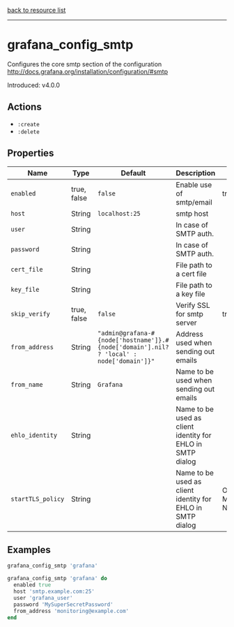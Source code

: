 [back to resource list](https://github.com/sous-chefs/grafana#resources)

---

# grafana_config_smtp

Configures the core smtp section of the configuration <http://docs.grafana.org/installation/configuration/#smtp>

Introduced: v4.0.0

## Actions

- `:create`
- `:delete`

## Properties

| Name              | Type        | Default                                                                                 | Description                                                | Allowed Values                                     |
| ----------------- | ----------- | --------------------------------------------------------------------------------------- | ---------------------------------------------------------- | -------------------------------------------------- |
| `enabled`         | true, false | `false`                                                                                 | Enable use of smtp/email                                   | true, false                                        |
| `host`            | String      | `localhost:25`                                                                          | smtp host                                                  |
| `user`            | String      |                                                                                         | In case of SMTP auth.                                      |
| `password`        | String      |                                                                                         | In case of SMTP auth.                                      |
| `cert_file`       | String      |                                                                                         | File path to a cert file                                   |
| `key_file`        | String      |                                                                                         | File path to a key file                                    |
| `skip_verify`     | true, false | `false`                                                                                 | Verify SSL for smtp server                                 | true, false                                        |
| `from_address`    | String      | `"admin@grafana-#{node['hostname']}.#{node['domain'].nil? ? 'local' : node['domain']}"` | Address used when sending out emails                       |
| `from_name`       | String      | `Grafana`                                                                               | Name to be used when sending out emails                    |
| `ehlo_identity`   | String      |                                                                                         | Name to be used as client identity for EHLO in SMTP dialog |
| `startTLS_policy` | String      |                                                                                         | Name to be used as client identity for EHLO in SMTP dialog | OpportunisticStartTLS MandatoryStartTLS NoStartTLS |

## Examples

```ruby
grafana_config_smtp 'grafana'
```

```ruby
grafana_config_smtp 'grafana' do
  enabled true
  host 'smtp.example.com:25'
  user 'grafana_user'
  password 'MySuperSecretPassword'
  from_address 'monitoring@example.com'
end
```
